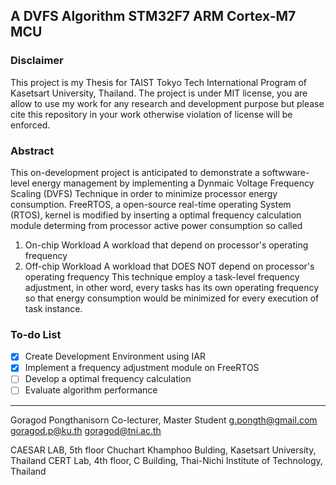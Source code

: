 A DVFS Algorithm STM32F7 ARM Cortex-M7 MCU 
---
### Disclaimer
This project is my Thesis for TAIST Tokyo Tech International Program of Kasetsart University, Thailand. The project is under MIT license, you are allow to use my work for any research and development purpose but please cite this repository in your work otherwise violation of license will be enforced.

### Abstract
This on-development project is anticipated to demonstrate a softwware-level energy management by implementing a Dynmaic Voltage Frequency Scaling (DVFS) Technique in order to minimize processor energy consumption. FreeRTOS, a open-source real-time operating System (RTOS), kernel is modified by inserting a optimal frequency calculation module determing from processor active power consumption so called
1. On-chip Workload
	A workload that depend on processor's operating frequency 
2. Off-chip Workload
	A workload that DOES NOT depend on processor's operating frequency
This technique employ a task-level frequency adjustment, in other word, every tasks has its own operating frequency so that energy consumption would be minimized for every execution of task instance.

### To-do List
- [x] Create Development Environment using IAR
- [x] Implement a frequency adjustment module on FreeRTOS
- [ ] Develop a optimal frequency calculation
- [ ] Evaluate algorithm performance

---------------------------------------------------------------------------------
Goragod Pongthanisorn
Co-lecturer, Master Student
g.pongth@gmail.com
goragod.p@ku.th
goragod@tni.ac.th

CAESAR LAB, 5th floor Chuchart Khamphoo Bulding, Kasetsart University, Thailand
CERT Lab, 4th floor, C Building, Thai-Nichi Institute of Technology, Thailand